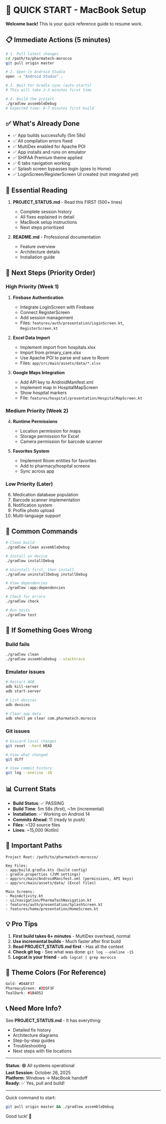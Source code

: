 # 🚀 QUICK START - MacBook Setup

**Welcome back!** This is your quick reference guide to resume work.

## 📋 Immediate Actions (5 minutes)

```bash
# 1. Pull latest changes
cd /path/to/pharmatech-morocco
git pull origin master

# 2. Open in Android Studio
open -a "Android Studio" .

# 3. Wait for Gradle sync (auto-starts)
# This will take 2-3 minutes first time

# 4. Build the project
./gradlew assembleDebug
# Expected time: 6-7 minutes first build
```

## ✅ What's Already Done

- ✅ App builds successfully (5m 58s)
- ✅ All compilation errors fixed
- ✅ MultiDex enabled for Apache POI
- ✅ App installs and runs on emulator
- ✅ SHIFAA Premium theme applied
- ✅ 6 tabs navigation working
- ✅ Splash screen bypasses login (goes to Home)
- ✅ LoginScreen/RegisterScreen UI created (not integrated yet)

## 📖 Essential Reading

1. **PROJECT_STATUS.md** - Read this FIRST (500+ lines)
   - Complete session history
   - All fixes explained in detail
   - MacBook setup instructions
   - Next steps prioritized

2. **README.md** - Professional documentation
   - Feature overview
   - Architecture details
   - Installation guide

## 🎯 Next Steps (Priority Order)

### High Priority (Week 1)
1. **Firebase Authentication**
   - Integrate LoginScreen with Firebase
   - Connect RegisterScreen
   - Add session management
   - Files: `features/auth/presentation/LoginScreen.kt`, `RegisterScreen.kt`

2. **Excel Data Import**
   - Implement import from hospitals.xlsx
   - Import from primary_care.xlsx
   - Use Apache POI to parse and save to Room
   - Files: `app/src/main/assets/data/*.xlsx`

3. **Google Maps Integration**
   - Add API key to AndroidManifest.xml
   - Implement map in HospitalMapScreen
   - Show hospital markers
   - File: `features/hospital/presentation/HospitalMapScreen.kt`

### Medium Priority (Week 2)
4. **Runtime Permissions**
   - Location permission for maps
   - Storage permission for Excel
   - Camera permission for barcode scanner

5. **Favorites System**
   - Implement Room entities for favorites
   - Add to pharmacy/hospital screens
   - Sync across app

### Low Priority (Later)
6. Medication database population
7. Barcode scanner implementation
8. Notification system
9. Profile photo upload
10. Multi-language support

## 🔧 Common Commands

```bash
# Clean build
./gradlew clean assembleDebug

# Install on device
./gradlew installDebug

# Uninstall first, then install
./gradlew uninstallDebug installDebug

# View dependencies
./gradlew :app:dependencies

# Check for errors
./gradlew check

# Run tests
./gradlew test
```

## 🐛 If Something Goes Wrong

### Build fails
```bash
./gradlew clean
./gradlew assembleDebug --stacktrace
```

### Emulator issues
```bash
# Restart ADB
adb kill-server
adb start-server

# List devices
adb devices

# Clear app data
adb shell pm clear com.pharmatech.morocco
```

### Git issues
```bash
# Discard local changes
git reset --hard HEAD

# View what changed
git diff

# View commit history
git log --oneline -10
```

## 📊 Current Stats

- **Build Status**: ✅ PASSING
- **Build Time**: 5m 58s (first), ~1m (incremental)
- **Installation**: ✅ Working on Android 14
- **Commits Ahead**: 11 (ready to push)
- **Files**: ~120 source files
- **Lines**: ~15,000 (Kotlin)

## 🔑 Important Paths

```
Project Root: /path/to/pharmatech-morocco/

Key Files:
- app/build.gradle.kts (build config)
- gradle.properties (JVM settings)
- app/src/main/AndroidManifest.xml (permissions, API keys)
- app/src/main/assets/data/ (Excel files)

Main Screens:
- MainActivity.kt
- ui/navigation/PharmaTechNavigation.kt
- features/auth/presentation/SplashScreen.kt
- features/home/presentation/HomeScreen.kt
```

## 💡 Pro Tips

1. **First build takes 6+ minutes** - MultiDex overhead, normal
2. **Use incremental builds** - Much faster after first build
3. **Read PROJECT_STATUS.md first** - Has all the context
4. **Check git log** - See what was done: `git log --oneline -15`
5. **Logcat is your friend** - `adb logcat | grep morocco`

## 🎨 Theme Colors (For Reference)

```kotlin
Gold: #D4AF37
PharmacyGreen: #2D5F3F
TealDark: #1B4D52
```

## 📞 Need More Info?

See **PROJECT_STATUS.md** - It has everything:
- Detailed fix history
- Architecture diagrams
- Step-by-step guides
- Troubleshooting
- Next steps with file locations

---

**Status**: 🟢 All systems operational  
**Last Session**: October 26, 2025  
**Platform**: Windows → MacBook handoff  
**Ready**: ✅ Yes, pull and build!

---

Quick command to start:
```bash
git pull origin master && ./gradlew assembleDebug
```

Good luck! 🚀
